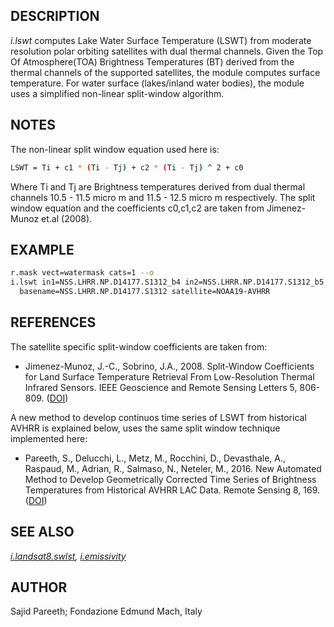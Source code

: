 ## DESCRIPTION

*i.lswt* computes Lake Water Surface Temperature (LSWT) from moderate
resolution polar orbiting satellites with dual thermal channels. Given
the Top Of Atmosphere(TOA) Brightness Temperatures (BT) derived from the
thermal channels of the supported satellites, the module computes
surface temperature. For water surface (lakes/inland water bodies), the
module uses a simplified non-linear split-window algorithm.

## NOTES

The non-linear split window equation used here is:

```sh
LSWT = Ti + c1 * (Ti - Tj) + c2 * (Ti - Tj) ^ 2 + c0
```

Where Ti and Tj are Brightness temperatures derived from dual thermal
channels 10.5 - 11.5 micro m and 11.5 - 12.5 micro m respectively. The
split window equation and the coefficients c0,c1,c2 are taken from
Jimenez-Munoz et.al (2008).

## EXAMPLE

```sh
r.mask vect=watermask cats=1 --o
i.lswt in1=NSS.LHRR.NP.D14177.S1312_b4 in2=NSS.LHRR.NP.D14177.S1312_b5 \
  basename=NSS.LHRR.NP.D14177.S1312 satellite=NOAA19-AVHRR
```

## REFERENCES

The satellite specific split-window coefficients are taken from:

  - Jimenez-Munoz, J.-C., Sobrino, J.A., 2008. Split-Window Coefficients
    for Land Surface Temperature Retrieval From Low-Resolution Thermal
    Infrared Sensors. IEEE Geoscience and Remote Sensing Letters 5,
    806-809. ([DOI](https://doi.org/10.1109/LGRS.2008.2001636))

A new method to develop continuos time series of LSWT from historical
AVHRR is explained below, uses the same split window technique
implemented here:

  - Pareeth, S., Delucchi, L., Metz, M., Rocchini, D., Devasthale, A.,
    Raspaud, M., Adrian, R., Salmaso, N., Neteler, M., 2016. New
    Automated Method to Develop Geometrically Corrected Time Series of
    Brightness Temperatures from Historical AVHRR LAC Data. Remote
    Sensing 8, 169. ([DOI](https://doi.org/10.3390/rs8030169))

## SEE ALSO

*[i.landsat8.swlst](i.landsat8.swlst.md),
[i.emissivity](https://grass.osgeo.org/grass-stable/manuals/i.emissivity.html)*

## AUTHOR

Sajid Pareeth; Fondazione Edmund Mach, Italy
